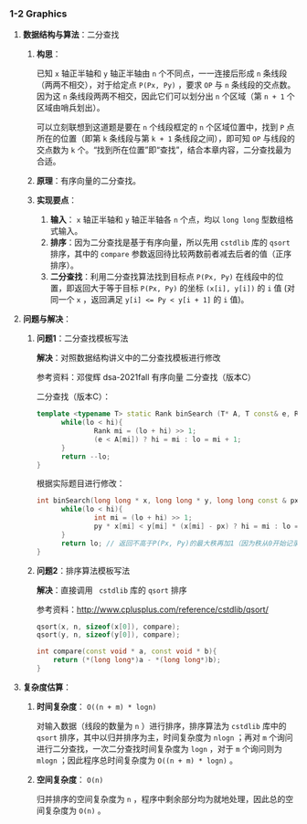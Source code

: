 ### 1-2 Graphics

1. **数据结构与算法**：二分查找

   1. **构思**：

      已知 `x` 轴正半轴和 `y` 轴正半轴由 `n` 个不同点，一一连接后形成 `n` 条线段（两两不相交），对于给定点 `P(Px, Py)` ，要求 `OP` 与 `n` 条线段的交点数。因为这 `n` 条线段两两不相交，因此它们可以划分出 `n` 个区域（第 `n + 1` 个区域由哨兵划出）。

      可以立刻联想到这道题是要在 `n` 个线段框定的 `n` 个区域位置中，找到 `P` 点所在的位置（即第 `k` 条线段与第 `k + 1` 条线段之间），即可知 `OP` 与线段的交点数为 `k` 个。“找到所在位置”即“查找”，结合本章内容，二分查找最为合适。

   2. **原理**：有序向量的二分查找。

   3. **实现要点**：

      1. **输入**： `x` 轴正半轴和 `y` 轴正半轴各 `n` 个点，均以 `long long` 型数组格式输入。
      2. **排序**：因为二分查找是基于有序向量，所以先用 `cstdlib` 库的 `qsort` 排序，其中的 `compare` 参数返回待比较两数前者减去后者的值（正序排序）。
      3. **二分查找**：利用二分查找算法找到目标点 `P(Px, Py)` 在线段中的位置，即返回大于等于目标 `P(Px, Py)` 的坐标 `(x[i], y[i])` 的 `i` 值 (对同一个 `x` ，返回满足 `y[i] <= Py < y[i + 1]` 的 `i` 值)。

2. **问题与解决**：

   1. **问题1**：二分查找模板写法

      **解决**：对照数据结构讲义中的二分查找模板进行修改

      参考资料：邓俊辉 dsa-2021fall 有序向量 二分查找（版本C）

      二分查找（版本C）：

      ```c++
      template <typename T> static Rank binSearch (T* A, T const& e, Rank lo, Rank hi){
      		while(lo < hi){
      				Rank mi = (lo + hi) >> 1;
      				(e < A[mi]) ? hi = mi : lo = mi + 1;
      		}
      		return --lo;
      }
      ```

      根据实际题目进行修改：

      ```c++
      int binSearch(long long * x, long long * y, long long const & px, long long const & py, int lo, int hi){ // 数据存储类型微调
      		while(lo < hi){
        			int mi = (lo + hi) >> 1;
        			py * x[mi] < y[mi] * (x[mi] - px) ? hi = mi : lo = mi + 1; // 此处比较方法改为坐标是否在直线下方的比较
      		}
      		return lo; // 返回不高于P(Px, Py)的最大秩再加1（因为秩从0开始记录，因此计算个数时需要再加1）
      }
      ```

   2. **问题2**：排序算法模板写法

      **解决**：直接调用 ` cstdlib` 库的 `qsort` 排序

      参考资料：http://www.cplusplus.com/reference/cstdlib/qsort/

      ```c++
      qsort(x, n, sizeof(x[0]), compare);
      qsort(y, n, sizeof(y[0]), compare);
      ```

      ```c++
      int compare(const void * a, const void * b){
          return (*(long long*)a - *(long long*)b);
      }
      ```


3. **复杂度估算**：
   1. **时间复杂度**： `O((n + m) * logn)`
   
      对输入数据（线段的数量为 `n` ）进行排序，排序算法为 `cstdlib` 库中的 `qsort` 排序，其中以归并排序为主，时间复杂度为 `nlogn` ；再对 `m` 个询问进行二分查找，一次二分查找时间复杂度为 `logn` ，对于 `m` 个询问则为 `mlogn` ；因此程序总时间复杂度为 `O((n + m) * logn)` 。
   
   2. **空间复杂度**： `O(n)`
   
      归并排序的空间复杂度为 `n` ，程序中剩余部分均为就地处理，因此总的空间复杂度为 `O(n)` 。

